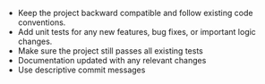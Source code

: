 - Keep the project backward compatible and follow existing code conventions.
- Add unit tests for any new features, bug fixes, or important logic changes.
- Make sure the project still passes all existing tests
- Documentation updated with any relevant changes
- Use descriptive commit messages
